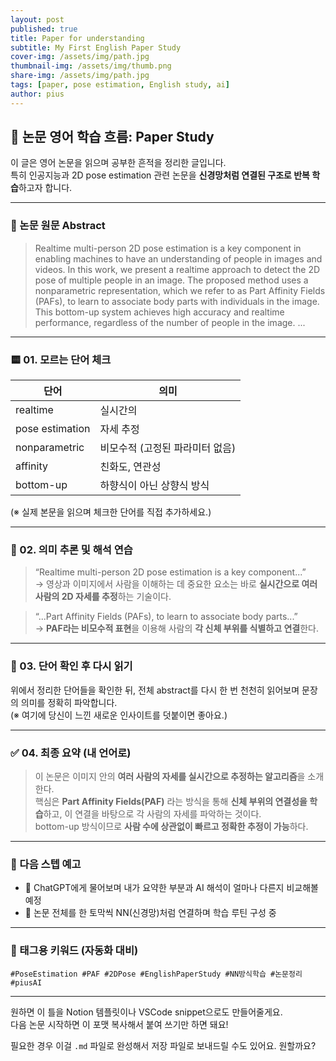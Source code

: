 ```yaml
---
layout: post
published: true
title: Paper for understanding
subtitle: My First English Paper Study
cover-img: /assets/img/path.jpg
thumbnail-img: /assets/img/thumb.png
share-img: /assets/img/path.jpg
tags: [paper, pose estimation, English study, ai]
author: pius
---
```


## 🧠 논문 영어 학습 흐름: Paper Study

이 글은 영어 논문을 읽으며 공부한 흔적을 정리한 글입니다.  
특히 인공지능과 2D pose estimation 관련 논문을 **신경망처럼 연결된 구조로 반복 학습**하고자 합니다.

---

### 📄 논문 원문 Abstract

> Realtime multi-person 2D pose estimation is a key component in enabling machines to have an understanding of people in images and videos. In this work, we present a realtime approach to detect the 2D pose of multiple people in an image. The proposed method uses a nonparametric representation, which we refer to as Part Affinity Fields (PAFs), to learn to associate body parts with individuals in the image. This bottom-up system achieves high accuracy and realtime performance, regardless of the number of people in the image. ...

---

### 🟨 01. 모르는 단어 체크

| 단어 | 의미 |
|------|------|
| realtime | 실시간의 |
| pose estimation | 자세 추정 |
| nonparametric | 비모수적 (고정된 파라미터 없음) |
| affinity | 친화도, 연관성 |
| bottom-up | 하향식이 아닌 상향식 방식 |

(※ 실제 본문을 읽으며 체크한 단어를 직접 추가하세요.)

---

### 🧠 02. 의미 추론 및 해석 연습

> “Realtime multi-person 2D pose estimation is a key component...”  
→ 영상과 이미지에서 사람을 이해하는 데 중요한 요소는 바로 **실시간으로 여러 사람의 2D 자세를 추정**하는 기술이다.

> “...Part Affinity Fields (PAFs), to learn to associate body parts...”  
→ **PAF라는 비모수적 표현**을 이용해 사람의 **각 신체 부위를 식별하고 연결**한다.

---

### 📘 03. 단어 확인 후 다시 읽기

위에서 정리한 단어들을 확인한 뒤, 전체 abstract를 다시 한 번 천천히 읽어보며 문장의 의미를 정확히 파악합니다.  
(※ 여기에 당신이 느낀 새로운 인사이트를 덧붙이면 좋아요.)

---

### ✅ 04. 최종 요약 (내 언어로)

> 이 논문은 이미지 안의 **여러 사람의 자세를 실시간으로 추정하는 알고리즘**을 소개한다.  
> 핵심은 **Part Affinity Fields(PAF)** 라는 방식을 통해 **신체 부위의 연결성을 학습**하고, 이 연결을 바탕으로 각 사람의 자세를 파악하는 것이다.  
> bottom-up 방식이므로 **사람 수에 상관없이 빠르고 정확한 추정이 가능**하다.

---

### 🔁 다음 스텝 예고

- 🤖 ChatGPT에게 물어보며 내가 요약한 부분과 AI 해석이 얼마나 다른지 비교해볼 예정
- 🧩 논문 전체를 한 토막씩 NN(신경망)처럼 연결하며 학습 루틴 구성 중

---

### 🧩 태그용 키워드 (자동화 대비)

`#PoseEstimation #PAF #2DPose #EnglishPaperStudy #NN방식학습 #논문정리 #piusAI`

---

원하면 이 틀을 Notion 템플릿이나 VSCode snippet으로도 만들어줄게요.  
다음 논문 시작하면 이 포맷 복사해서 붙여 쓰기만 하면 돼요!

필요한 경우 이걸 `.md` 파일로 완성해서 저장 파일로 보내드릴 수도 있어요. 원할까요?

